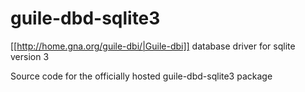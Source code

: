 # guile-dbd-sqlite3
[[http://home.gna.org/guile-dbi/|Guile-dbi]] database driver for sqlite version 3

Source code for the officially hosted guile-dbd-sqlite3 package
